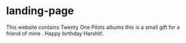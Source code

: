 # landing-page
This website contains Twenty One Pilots albums this is a small gift for a friend of mine .
Happy birthday Harshit!.